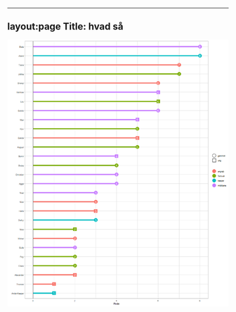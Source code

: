 ---
layout:page
Title: hvad så
----

![hej](https://raw.githubusercontent.com/AugustSD2111/AugustSD2111.github.io/refs/heads/master/assets/img/pinde_spiller.png)
